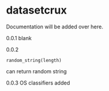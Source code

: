 # datasetcrux

Documentation will be added over here.

0.0.1
blank

0.0.2
```
random_string(length)
```

can return random string

0.0.3
OS classifiers added
